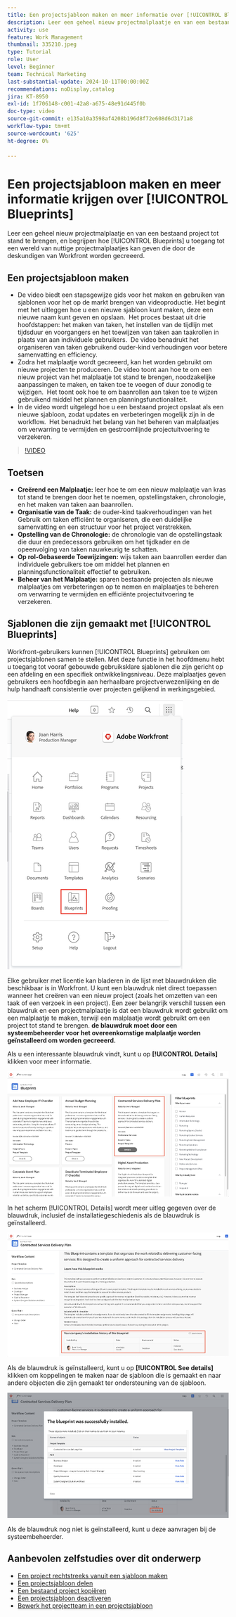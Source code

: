 ```yaml
---
title: Een projectsjabloon maken en meer informatie over [!UICONTROL Blueprints]
description: Leer een geheel nieuw projectmalplaatje en van een bestaand project tot stand te brengen, en begrijpen hoe [!UICONTROL Blueprints] u toegang tot een wereld van nuttige projectmalplaatjes kan geven die door de deskundigen van Workfront worden gecreeerd.
activity: use
feature: Work Management
thumbnail: 335210.jpeg
type: Tutorial
role: User
level: Beginner
team: Technical Marketing
last-substantial-update: 2024-10-11T00:00:00Z
recommendations: noDisplay,catalog
jira: KT-8950
exl-id: 1f706148-c001-42a8-a675-48e91d445f0b
doc-type: video
source-git-commit: e135a10a3598af4208b196d8f72e608d6d3171a8
workflow-type: tm+mt
source-wordcount: '625'
ht-degree: 0%

---
```


# Een projectsjabloon maken en meer informatie krijgen over [!UICONTROL Blueprints]


Leer een geheel nieuw projectmalplaatje en van een bestaand project tot stand te brengen, en begrijpen hoe [!UICONTROL Blueprints] u toegang tot een wereld van nuttige projectmalplaatjes kan geven die door de deskundigen van Workfront worden gecreeerd.

## Een projectsjabloon maken

* De video biedt een stapsgewijze gids voor het maken en gebruiken van sjablonen voor het op de markt brengen van videoproductie. Het begint met het uitleggen hoe u een nieuwe sjabloon kunt maken, deze een nieuwe naam kunt geven en opslaan. &#x200B; Het proces bestaat uit drie hoofdstappen: het maken van taken, het instellen van de tijdlijn met tijdsduur en voorgangers en het toewijzen van taken aan taakrollen in plaats van aan individuele gebruikers. &#x200B; De video benadrukt het organiseren van taken gebruikend ouder-kind verhoudingen voor betere samenvatting en efficiency. &#x200B;
* Zodra het malplaatje wordt gecreeerd, kan het worden gebruikt om nieuwe projecten te produceren. De video toont aan hoe te om een nieuw project van het malplaatje tot stand te brengen, noodzakelijke aanpassingen te maken, en taken toe te voegen of duur zonodig te wijzigen. &#x200B; Het toont ook hoe te om baanrollen aan taken toe te wijzen gebruikend middel het plannen en planningsfunctionaliteit. &#x200B;
* In de video wordt uitgelegd hoe u een bestaand project opslaat als een nieuwe sjabloon, zodat updates en verbeteringen mogelijk zijn in de workflow. &#x200B; Het benadrukt het belang van het beheren van malplaatjes om verwarring te vermijden en gestroomlijnde projectuitvoering te verzekeren. &#x200B;

>[!VIDEO](https://video.tv.adobe.com/v/335210/?quality=12&learn=on)

## Toetsen

* **Creërend een Malplaatje:** leer hoe te om een nieuw malplaatje van kras tot stand te brengen door het te noemen, opstellingstaken, chronologie, en het maken van taken aan baanrollen. &#x200B;
* **Organisatie van de Taak:** de ouder-kind taakverhoudingen van het Gebruik om taken efficiënt te organiseren, die een duidelijke samenvatting en een structuur voor het project verstrekken. &#x200B;
* **Opstelling van de Chronologie:** de chronologie van de opstellingstaak die duur en predecessors gebruiken om het tijdkader en de opeenvolging van taken nauwkeurig te schatten. &#x200B;
* **Op rol-Gebaseerde Toewijzingen:** wijs taken aan baanrollen eerder dan individuele gebruikers toe om middel het plannen en planningsfunctionaliteit effectief te gebruiken. &#x200B;
* **Beheer van het Malplaatje:** sparen bestaande projecten als nieuwe malplaatjes om verbeteringen op te nemen en malplaatjes te beheren om verwarring te vermijden en efficiënte projectuitvoering te verzekeren. &#x200B;


## Sjablonen die zijn gemaakt met [!UICONTROL Blueprints]

Workfront-gebruikers kunnen [!UICONTROL Blueprints] gebruiken om projectsjablonen samen te stellen. Met deze functie in het hoofdmenu hebt u toegang tot vooraf gebouwde gebruiksklare sjablonen die zijn gericht op een afdeling en een specifiek ontwikkelingsniveau. Deze malplaatjes geven gebruikers een hoofdbegin aan herhaalbare projectverwezenlijking en de hulp handhaaft consistentie over projecten gelijkend in werkingsgebied.

![ Blauwdrukken in Hoofdmenu ](assets/pt-blueprints-01.png)

Elke gebruiker met licentie kan bladeren in de lijst met blauwdrukken die beschikbaar is in Workfront. U kunt een blauwdruk niet direct toepassen wanneer het creëren van een nieuw project (zoals het omzetten van een taak of een verzoek in een project). Een zeer belangrijk verschil tussen een blauwdruk en een projectmalplaatje is dat een blauwdruk wordt gebruikt om een malplaatje te maken, terwijl een malplaatje wordt gebruikt om een project tot stand te brengen. **de blauwdruk moet door een systeembeheerder voor het overeenkomstige malplaatje worden geïnstalleerd om worden gecreeerd.**

Als u een interessante blauwdruk vindt, kunt u op **[!UICONTROL Details]** klikken voor meer informatie.

![ Lijst van blauwdrukken ](assets/pt-blueprints-02.png)

In het scherm [!UICONTROL Details] wordt meer uitleg gegeven over de blauwdruk, inclusief de installatiegeschiedenis als de blauwdruk is geïnstalleerd.

![ Details over het gebruik van een blauwdruk ](assets/pt-blueprints-03.png)

Als de blauwdruk is geïnstalleerd, kunt u op **[!UICONTROL See details]** klikken om koppelingen te maken naar de sjabloon die is gemaakt en naar andere objecten die zijn gemaakt ter ondersteuning van de sjabloon.

![ Details over de installatie van een blauwdruk ](assets/pt-blueprints-04.png)

Als de blauwdruk nog niet is geïnstalleerd, kunt u deze aanvragen bij de systeembeheerder.

## Aanbevolen zelfstudies over dit onderwerp

* [Een project rechtstreeks vanuit een sjabloon maken](/help/manage-work/create-and-manage-project-templates/create-a-project-directly-from-a-template.md)
* [Een projectsjabloon delen](/help/manage-work/create-and-manage-project-templates/share-a-project-template.md)
* [Een bestaand project kopiëren](/help/manage-work/manage-projects/copy-an-existing-project.md)
* [Een projectsjabloon deactiveren](/help/manage-work/create-and-manage-project-templates/deactivate-a-project-template.md)
* [Bewerk het projectteam in een projectsjabloon](/help/manage-work/create-and-manage-project-templates/edit-the-project-team-in-a-project-template.md)
